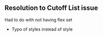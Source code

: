 ## Resolution to Cutoff List issue
Had to do with not having flex set
- Typo of styles instead of style

